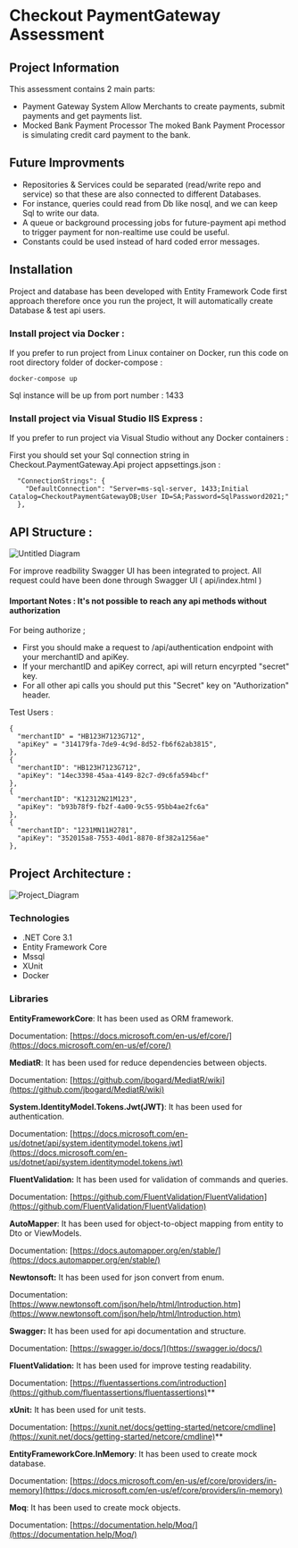 # Checkout PaymentGateway Assessment

## Project Information

This assessment contains 2 main parts: 
- Payment Gateway System
  Allow Merchants to create payments, submit payments and get payments list.
- Mocked Bank Payment Processor 
  The moked Bank Payment Processor is simulating credit card payment to the bank.


## Future Improvments

- Repositories & Services could be separated (read/write repo and service) so that these are also connected to different Databases. 
- For instance, queries could read from Db like nosql, and we can keep Sql to write our data.
- A queue or background processing jobs for future-payment api method to trigger payment for non-realtime use could be useful.
- Constants could be used instead of hard coded error messages.

## Installation

Project and database has been developed with Entity Framework Code first approach therefore once you run the project, 
It will automatically create Database & test api users.

### Install project via Docker : 
If you prefer to run project from Linux container on Docker, run this code on root directory folder of docker-compose : 

```
docker-compose up
```
Sql instance will be up from port number : 1433


### Install project via Visual Studio IIS Express : 
If you prefer to run project via Visual Studio without any Docker containers : 

First you should set your Sql connection string in
Checkout.PaymentGateway.Api project appsettings.json : 

```
  "ConnectionStrings": {
    "DefaultConnection": "Server=ms-sql-server, 1433;Initial Catalog=CheckoutPaymentGatewayDB;User ID=SA;Password=SqlPassword2021;"
  },
```


## API Structure : 

![Untitled Diagram](https://user-images.githubusercontent.com/34062320/115704698-fad4a480-a36b-11eb-9d36-dbbb6b44aecc.png)


For improve readbility Swagger UI has been integrated to project. All request could have been done through Swagger UI ( api/index.html )

#### Important Notes : It's not possible to reach any api methods without authorization
For being authorize ; 
- First you should make a request to /api/authentication endpoint with your merchantID and apiKey.
- If your merchantID and apiKey correct,  api will return encyrpted "secret" key.
- For all other api calls you should put this "Secret" key on "Authorization" header.

Test Users : 
  ```
  {
    "merchantID" = "HB123H7123G712",
    "apiKey" = "314179fa-7de9-4c9d-8d52-fb6f62ab3815",
  },
  {
    "merchantID": "HB123H7123G712",
    "apiKey": "14ec3398-45aa-4149-82c7-d9c6fa594bcf"
  },
  {
    "merchantID": "K12312N21M123",
    "apiKey": "b93b78f9-fb2f-4a00-9c55-95bb4ae2fc6a"
  },
  {
    "merchantID": "1231MN11H2781",
    "apiKey": "352015a8-7553-40d1-8870-8f382a1256ae"
  },
```


## Project Architecture : 
![Project_Diagram](https://user-images.githubusercontent.com/34062320/115612038-1d72a900-a2eb-11eb-9be6-99edba9c0797.png)

### Technologies
* .NET Core 3.1
* Entity Framework Core
* Mssql
* XUnit
* Docker

### Libraries

**EntityFrameworkCore**: It has been used as ORM framework.

Documentation: [https://docs.microsoft.com/en-us/ef/core/](https://docs.microsoft.com/en-us/ef/core/)

**MediatR**: It has been used for reduce dependencies between objects.

Documentation: [https://github.com/jbogard/MediatR/wiki](https://github.com/jbogard/MediatR/wiki)

**System.IdentityModel.Tokens.Jwt(JWT)**: It has been used for authentication.

Documentation: [https://docs.microsoft.com/en-us/dotnet/api/system.identitymodel.tokens.jwt](https://docs.microsoft.com/en-us/dotnet/api/system.identitymodel.tokens.jwt)

**FluentValidation:** It has been used for validation of commands and queries.

Documentation: [https://github.com/FluentValidation/FluentValidation](https://github.com/FluentValidation/FluentValidation)

**AutoMapper**: It has been used for object-to-object mapping from entity to Dto or ViewModels.

Documentation: [https://docs.automapper.org/en/stable/](https://docs.automapper.org/en/stable/)

**Newtonsoft:** It has been used for json convert from enum.

Documentation: [https://www.newtonsoft.com/json/help/html/Introduction.htm](https://www.newtonsoft.com/json/help/html/Introduction.htm)

**Swagger:** It has been used for api documentation and structure.

Documentation: [https://swagger.io/docs/](https://swagger.io/docs/)

**FluentValidation:** It has been used for improve testing readability.

Documentation: [https://fluentassertions.com/introduction](https://github.com/fluentassertions/fluentassertions)**

**xUnit:** It has been used for unit tests.

Documentation: [https://xunit.net/docs/getting-started/netcore/cmdline](https://xunit.net/docs/getting-started/netcore/cmdline)**

**EntityFrameworkCore.InMemory**: It has been used to create mock database.

Documentation: [https://docs.microsoft.com/en-us/ef/core/providers/in-memory](https://docs.microsoft.com/en-us/ef/core/providers/in-memory)

**Moq**: It has been used to create mock objects.

Documentation: [https://documentation.help/Moq/](https://documentation.help/Moq/)
